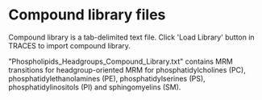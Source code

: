 # Compound library files

Compound library is a tab-delimited text file.
Click 'Load Library' button in TRACES to import compound library.

"Phospholipids_Headgroups_Compound_Library.txt" contains MRM transitions for headgroup-oriented MRM for phosphatidylcholines (PC), phosphatidylethanolamines (PE), phosphatidylserines (PS), phosphatidylinositols (PI) and sphingomyelins (SM).
